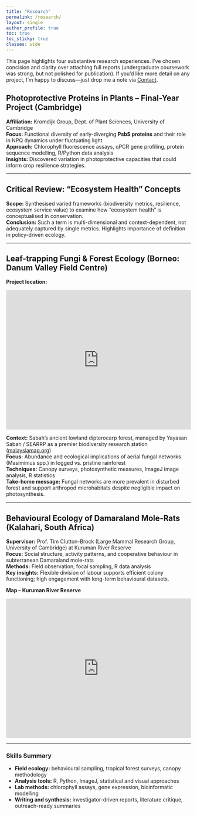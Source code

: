 ```yaml
---
title: "Research"
permalink: /research/
layout: single
author_profile: true
toc: true
toc_sticky: true
classes: wide
---
```


<div class="mm-card">
  <p>This page highlights four substantive research experiences. I’ve chosen concision and clarity over attaching full reports (undergraduate coursework was strong, but not polished for publication). If you’d like more detail on any project, I’m happy to discuss—just drop me a note via <a href="/contact/">Contact</a>.</p>
</div>

## Photoprotective Proteins in Plants – Final-Year Project (Cambridge)

**Affiliation:** Kromdijk Group, Dept. of Plant Sciences, University of Cambridge  
**Focus:** Functional diversity of early-diverging **PsbS proteins** and their role in NPQ dynamics under fluctuating light  
**Approach:** Chlorophyll fluorescence assays, qPCR gene profiling, protein sequence modelling, R/Python data analysis  
**Insights:** Discovered variation in photoprotective capacities that could inform crop resilience strategies.

---

## Critical Review: “Ecosystem Health” Concepts

**Scope:** Synthesised varied frameworks (biodiversity metrics, resilience, ecosystem service value) to examine how “ecosystem health” is conceptualised in conservation.  
**Conclusion:** Such a term is multi-dimensional and context-dependent, not adequately captured by single metrics. Highlights importance of definition in policy-driven ecology.

---

## Leaf-trapping Fungi & Forest Ecology (Borneo: Danum Valley Field Centre)

**Project location:**  
<div class="mm-card" style="padding:0;">
  <iframe
    title="Danum Valley Field Centre, Borneo"
    src="https://www.google.com/maps?q=Danum%20Valley%20Field%20Centre&output=embed"
    width="100%" height="380" style="border:0;"
    loading="lazy" referrerpolicy="no-referrer-when-downgrade">
  </iframe>
</div>

**Context:** Sabah’s ancient lowland dipterocarp forest, managed by Yayasan Sabah / SEARRP as a premier biodiversity research station ([malaysiamap.org](https://www.malaysiamap.org/map-search-detail2b5e.html?mapID=ee376b1d7e07ad59efd0392179da006d&utm_source=chatgpt.com))  
**Focus:** Abundance and ecological implications of aerial fungal networks (Masiminius spp.) in logged vs. pristine rainforest  
**Techniques:** Canopy surveys, photosynthetic measures, ImageJ image analysis, R statistics  
**Take-home message:** Fungal networks are more prevalent in disturbed forest and support arthropod microhabitats despite negligible impact on photosynthesis.

---

## Behavioural Ecology of Damaraland Mole-Rats (Kalahari, South Africa)

**Supervisor:** Prof. Tim Clutton-Brock (Large Mammal Research Group, University of Cambridge) at Kuruman River Reserve  
**Focus:** Social structure, activity patterns, and cooperative behaviour in subterranean Damaraland mole-rats  
**Methods:** Field observation, focal sampling, R data analysis  
**Key insights:** Flexible division of labour supports efficient colony functioning; high engagement with long-term behavioural datasets.

**Map – Kuruman River Reserve**  
<div class="mm-card" style="padding:0;">
  <iframe
    title="Kuruman River Reserve (Kalahari)"
    src="https://www.google.com/maps?q=Kuruman%20River%20Reserve&output=embed"
    width="100%" height="380" style="border:0;"
    loading="lazy" referrerpolicy="no-referrer-when-downgrade">
  </iframe>
</div>

---

### Skills Summary

- **Field ecology:** behavioural sampling, tropical forest surveys, canopy methodology  
- **Analysis tools:** R, Python, ImageJ, statistical and visual approaches  
- **Lab methods:** chlorophyll assays, gene expression, bioinformatic modelling  
- **Writing and synthesis:** investigator-driven reports, literature critique, outreach-ready summaries
